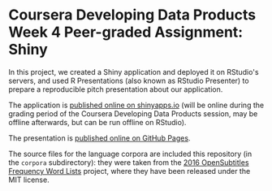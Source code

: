 # Coursera Developing Data Products Week 4 Peer-graded Assignment: Shiny

In this project, we created a Shiny application and deployed it on RStudio's servers, and used R Presentations (also known as RStudio Presenter) to prepare a reproducible pitch presentation about our application. 

The application is [published online on shinyapps.io](https://sebp.shinyapps.io/language-detection/) (will be online during the grading period of the Coursera Developing Data Products session, may be offline afterwards, but can be run offline on RStudio).

The presentation is [published online on GitHub Pages](http://spujadas.github.io/coursera-ddp-shiny/language-detection-app).

The source files for the language corpora are included this repository (in the `corpora` subdirectory): they were taken from the [2016 OpenSubtitles Frequency Word Lists](https://github.com/hermitdave/FrequencyWords/) project, where they have been released under the MIT license.